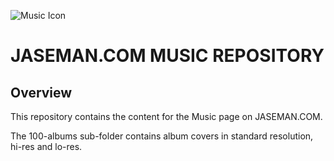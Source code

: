 ![Music Icon](https://jaseman125.github.io/img/music.png)

# JASEMAN.COM MUSIC REPOSITORY
## Overview
This repository contains the content for the Music page on JASEMAN.COM.<br/>

The 100-albums sub-folder contains album covers in standard resolution, hi-res and lo-res.<br/>
